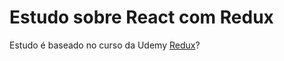 # Estudo sobre React com Redux

Estudo é baseado no curso da Udemy [Redux](https://www.udemy.com/react-redux/)?
